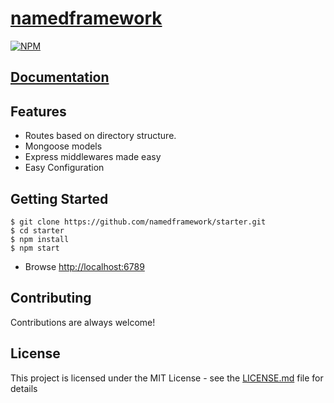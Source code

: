 # [namedframework](https://www.namedframework.com)

[![NPM](https://nodei.co/npm/namedframework.png?downloads=true&downloadRank=true&stars=true)](https://nodei.co/npm/namedframework/)

## **[Documentation](http://docs.namedframework.com/)**

## Features

* Routes based on directory structure.
* Mongoose models
* Express middlewares made easy
* Easy Configuration

## Getting Started
```
$ git clone https://github.com/namedframework/starter.git
$ cd starter
$ npm install
$ npm start
```


* Browse [http://localhost:6789](http://localhost:6789)


## Contributing
Contributions are always welcome!

## License

This project is licensed under the MIT License - see the [LICENSE.md](LICENSE.md) file for details
